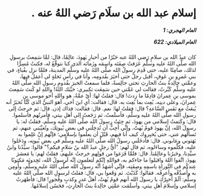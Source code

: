 <h1 dir="rtl">إسلام عبد الله بن سلَام رَضي اللهُ عنه .</h1>

<h5 dir="rtl">العام الهجري:  1

العام الميلادي: 622

</h5>

<p dir="rtl">كان عبدُ الله بن سلامٍ رَضي اللهُ عنه حَبْرًا من أحبارِ يَهودَ، عالِمًا، قال: لمَّا سَمِعتُ برسولِ الله صلَّى اللهُ عليه وسلَّم عَرَفتُ صِفَتَه واسمَه وزَمانَه الذي كنا نتوقَّعُ له، فكنتُ مُسِرًّا لذلك، صامِتًا عليه، حتى قَدِمَ رسولُ الله صلَّى اللهُ عليه وسلَّم المدينةَ، فلمَّا نزل بقُباءٍ، في بني عَمرِو بنِ عَوفٍ، أقبل رجلٌ حتى أخبَرَ بقُدومِه، وأنا في رأسِ نَخلةٍ لي أعمَلُ فيها، وعمَّتي خالِدةُ بنتُ الحارِثِ تحتي جالِسةٌ، فلما سمعتُ الخبرَ بقُدومِ رسولِ الله صلَّى اللهُ عليه وسلَّم كَبَّرتُ، فقالت لي عَمَّتي حين سَمِعَت تكبيري: خيَّبَك اللهُ! واللهِ لو كُنتَ سَمِعتَ بموسى بنِ عِمرانَ قادِمًا ما زِدتَ! قال: فقلتُ لها: أيْ عمَّةُ، هو واللهِ أخو موسى بنِ عِمرانَ، وعلى دينِه، بُعِث بما بُعِث به. قال: فقالت: أيِ ابنَ أخي، أهوَ النبيُّ الذي كُنَّا نُخبَرُ أنه يُبعَثُ مع نَفَسِ السَّاعةِ؟ قال: فقلتُ لها: نعم. قال: فقالت: فذاك إذن. قال: ثم خرجتُ إلى رسولِ الله صلَّى اللهُ عليه وسلَّم، فأسلَمتُ، ثم رَجَعتُ إلى أهلِ بيتي، فأمرتُهم فأسلموا. 
قال: وكَتمتُ إسلامي من يهودَ، ثم جِئتُ رسولَ الله صلَّى اللهُ عليه وسلَّم، فقلتُ له: يا رسولَ الله، إنَّ يهودَ قومٌ بُهتٌ، وإنِّي أُحِبُّ أن تُدخِلَني في بعضِ بُيوتِك، وتُغيِّبَني عنهم، ثم تَسألَهم عني، حتى يُخبِروك كيف أنا فيهم، قَبْلَ أن يعلَموا بإسلامي؛ فإنَّهم إنْ عَلِموا به بَهَتوني وعابوني. قال: فأدخَلَني رسولُ الله صلَّى اللهُ عليه وسلَّم في بعضِ بُيوتِه، ودَخَلوا عليه، فكلَّموه وساءَلوه، ثم قال لهم: "أيُّ رجلٍ عبدُ الله بنُ سَلامٍ فيكم؟" قالوا: سيِّدُنا وابنُ سيِّدِنا، وحَبرُنا وعالِمُنا. قال: فلمَّا فَرَغوا من قولِهم خرجتُ عليهم، فقلتُ لهم: يا مَعشرَ يهودَ، اتَّقوا اللهَ واقبَلوا ما جاءكم به، فواللهِ إنَّكم لَتعلمون إنَّه لَرسولُ الله، تَجِدونَه مَكتوبًا عِندكُم في التَّوراةِ باسمِهِ وصِفَتِه، فإنِّي أشهَدُ أنَّه رسولُ الله صلَّى اللهُ عليه وسلَّم، وأُومِن به وأُصدِّقُه وأعرِفُه. فقالوا: كَذَبْتَ. ثم وَقَعوا بي، قال: فقلتُ لرسولِ الله صلَّى اللهُ عليه وسلَّم: ألَمْ أُخبِرْك يا رسولَ الله أنهم قومٌ بُهتٌ، أهلُ غدرٍ وكذبٍ وفُجورٍ! قال: فأظهَرتُ إسلامي وإسلامَ أهلِ بيتي، وأسلَمَت عمَّتِي خالِدةُ بنتُ الحارِثِ، فحَسُن إسلامُها.</p></br>
